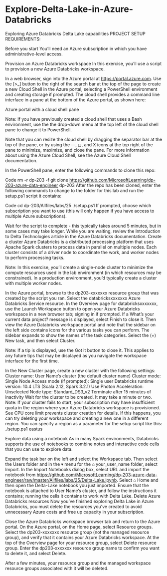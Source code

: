# Explore-Delta-Lake-in-Azure-Databricks
Exploring Azure Databricks Delta Lake capabilities 
PROJECT SETUP REQUIREMENTS:

Before you start
You’ll need an Azure subscription in which you have administrative-level access.

Provision an Azure Databricks workspace
In this exercise, you’ll use a script to provision a new Azure Databricks workspace.

In a web browser, sign into the Azure portal at https://portal.azure.com.
Use the [>_] button to the right of the search bar at the top of the page to create a new Cloud Shell in the Azure portal, selecting a PowerShell environment and creating storage if prompted. The cloud shell provides a command line interface in a pane at the bottom of the Azure portal, as shown here:

Azure portal with a cloud shell pane

Note: If you have previously created a cloud shell that uses a Bash environment, use the the drop-down menu at the top left of the cloud shell pane to change it to PowerShell.

Note that you can resize the cloud shell by dragging the separator bar at the top of the pane, or by using the —, ◻, and X icons at the top right of the pane to minimize, maximize, and close the pane. For more information about using the Azure Cloud Shell, see the Azure Cloud Shell documentation.

In the PowerShell pane, enter the following commands to clone this repo:

Code
 rm -r dp-203 -f
 git clone https://github.com/MicrosoftLearning/dp-203-azure-data-engineer dp-203
After the repo has been cloned, enter the following commands to change to the folder for this lab and run the setup.ps1 script it contains:

Code
 cd dp-203/Allfiles/labs/25
 ./setup.ps1
If prompted, choose which subscription you want to use (this will only happen if you have access to multiple Azure subscriptions).

Wait for the script to complete - this typically takes around 5 minutes, but in some cases may take longer. While you are waiting, review the Introduction to Delta Technologies article in the Azure Databricks documentation.
Create a cluster
Azure Databricks is a distributed processing platform that uses Apache Spark clusters to process data in parallel on multiple nodes. Each cluster consists of a driver node to coordinate the work, and worker nodes to perform processing tasks.

Note: In this exercise, you’ll create a single-node cluster to minimize the compute resources used in the lab environment (in which resources may be constrained). In a production environment, you’d typically create a cluster with multiple worker nodes.

In the Azure portal, browse to the dp203-xxxxxxx resource group that was created by the script you ran.
Select the databricksxxxxxxx Azure Databricks Service resource.
In the Overview page for databricksxxxxxxx, use the Launch Workspace button to open your Azure Databricks workspace in a new browser tab; signing in if prompted.
If a What’s your current data project? message is displayed, select Finish to close it. Then view the Azure Databricks workspace portal and note that the sidebar on the left side contains icons for the various tasks you can perform. The sidebar expands to show the names of the task categories.
Select the (+) New task, and then select Cluster.

Note: If a tip is displayed, use the Got it button to close it. This applies to any future tips that may be displayed as you navigate the workspace interface for the first time.

In the New Cluster page, create a new cluster with the following settings:
Cluster name: User Name’s cluster (the default cluster name)
Cluster mode: Single Node
Access mode (if prompted): Single user
Databricks runtime version: 10.4 LTS (Scala 2.12, Spark 3.2.1)
Use Photon Acceleration: Unselected
Node type: Standard_DS3_v2
Terminate after 15 minutes of inactivity
Wait for the cluster to be created. It may take a minute or two.
Note: If your cluster fails to start, your subscription may have insufficient quota in the region where your Azure Databricks workspace is provisioned. See CPU core limit prevents cluster creation for details. If this happens, you can try deleting your workspace and creating a new one in a different region. You can specify a region as a parameter for the setup script like this: ./setup.ps1 eastus

Explore data using a notebook
As in many Spark environments, Databricks supports the use of notebooks to combine notes and interactive code cells that you can use to explore data.

Expand the task bar on the left and select the Workspace tab. Then select the Users folder and in the ▾ menu for the ⌂ your_user_name folder, select Import.
In the Import Notebooks dialog box, select URL and import the notebook from https://github.com/MicrosoftLearning/dp-203-azure-data-engineer/raw/master/Allfiles/labs/25/Delta-Lake.ipynb.
Select ⌂ Home and then open the Delta-Lake notebook you just imported.
Ensure that the notebook is attached to User Name’s cluster, and follow the instructions it contains; running the cells it contains to work with Delta Lake.
Delete Azure Databricks resources
Now you’ve finished exploring Delta Lake in Azure Databricks, you must delete the resources you’ve created to avoid unnecessary Azure costs and free up capacity in your subscription.

Close the Azure Databricks workspace browser tab and return to the Azure portal.
On the Azure portal, on the Home page, select Resource groups.
Select the dp203-xxxxxxx resource group (not the managed resource group), and verify that it contains your Azure Databricks workspace.
At the top of the Overview page for your resource group, select Delete resource group.
Enter the dp203-xxxxxxx resource group name to confirm you want to delete it, and select Delete.

After a few minutes, your resource group and the managed workspace resource groups associated with it will be deleted.
